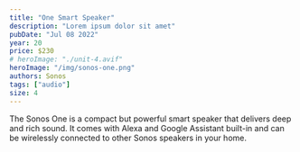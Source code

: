 ```yaml
---
title: "One Smart Speaker"
description: "Lorem ipsum dolor sit amet"
pubDate: "Jul 08 2022"
year: 20
price: $230
# heroImage: "./unit-4.avif"
heroImage: "/img/sonos-one.png"
authors: Sonos
tags: ["audio"]
size: 4
---
```


The Sonos One is a compact but powerful smart speaker that delivers deep and rich sound. It comes with Alexa and Google Assistant built-in and can be wirelessly connected to other Sonos speakers in your home.
